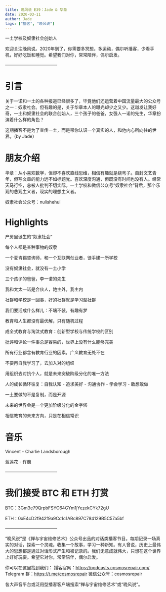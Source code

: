 ```yaml
---
title: 晚风说 E39：Jade & 华章
date: 2020-03-11
author: Jade
tags: ["播客", "晚风说"]
---
```


一土学校及奴隶社会创始人

<!--more-->

欢迎关注晚风说。2020年到了，你需要多冥想，多运动，偶尔听播客，少看手机，好好吃饭和睡觉。希望我们对你，常常陪伴，偶尔启发。

————————————

# 引言

关于一诺和一土的各种报道已经很多了，毕竟他们还运营着中国流量最大的公众号之一：奴隶社会。但有趣的是，关于华章本人的曝光却少之又少。这越发让我好奇，一土和奴隶社会的联合创始人，三个孩子的爸爸，女强人一诺的先生，华章扮演着什么样的角色？

这期播客不是为了宣传一土，而是带你认识一个真实的人，和他内心所向往的世界。（by Jade）

# 朋友介绍

华章：从小喜欢数学，但却不喜欢直线思维，相信有趣就是绕弯子。自封文艺青年，但写文章的能力远不如标题党。喜欢深度沟通，但既没有时间也没有人。经常天马行空，总被人批判不切实际。一土学校和微信公众号“奴隶社会”背后，那个乐观的悲观主义者，现实的理想主义者。

奴隶社会公众号：nulishehui

# Highlights

产房里诞生的“奴隶社会”

每个人都是某种事物的奴隶

一个麦肯锡咨询师，和一个互联网创业者，徒手建一所学校

没有奴隶社会，就没有一土小学

三个孩子的爸爸，李一诺的先生

我和太太一诺是合伙人，她主外，我主内

社群和学校是一回事，好的社群就是学习型社群

我们要活成什么样儿：不端不装，有趣有梦

教育和人生都没有最优解，只有随机过程

成全式教育与淘汰式教育：创新型学校与传统学校的区别

批评和评论一件事总是容易的，世界上没有什么能够完美

所有行业都含有教育行业的因素，广义教育无处不在

不要再自我学习了，去加入对的组织

用组织去对抗个人，就是未来突破阶级分化的唯一方法

人的成长循环往复：自我认知 - 追求美好 - 沟通协作 - 学会学习 - 敢想敢做

一土要做的不是复制，而是开源

未来的世界会是一个更加阶级分化的金字塔

相信教育的未来方向，只是在相信常识

# 音乐

Vincent - Charlie Landsborough

蓝莲花 - 许巍

————————————

# 我们接受 BTC 和 ETH 打赏

BTC：3Gm3e79QrpbFSYC64GYm1jYezekCYk72gU

ETH：0xE4cD2f942f9a9Cc1c1ABc897C784129B5C57a5bf

————————————

“晚风说”是《禅与宇宙维修艺术》公众号出品的对话类播客节目。每期记录一场真实的对话，探索一个灵魂，收集一个故事，学习一种新知。有人曾说，历史上最伟大的思想都是通过对话形式产生和被记录的。我们无意成就伟大，只想在这个世界上好好玩耍。希望它对你，常常陪伴，偶尔启发。

你可以在这里找到我们：
播客官网：https://podcasts.cosmosrepair.com/
Telegram 群：https://t.me/cosmosrepair
微信公众号：cosmosrepair

各大声音平台或泛用型播客客户端搜索“禅与宇宙维修艺术”或“晚风说”。